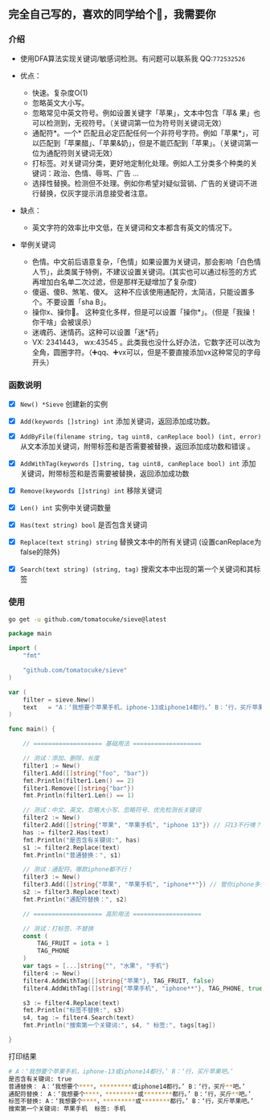 ## 完全自己写的，喜欢的同学给个🌟，我需要你

### 介绍
- 使用DFA算法实现关键词/敏感词检测。有问题可以联系我 QQ:`772532526`
- 优点：
	- 快速。复杂度O(1)
	- 忽略英文大小写。
	- 忽略常见中英文符号。例如设置关键字「苹果」，文本中包含「苹& 果」也可以检测到，无视符号。（关键词第一位为符号则关键词无效）
	- 通配符*。一个* 匹配且必定匹配任何一个非符号字符。例如「苹果*」，可以匹配到「苹果醋」、「苹果&奶」，但是不能匹配到「苹果」。（关键词第一位为通配符则关键词无效）
	- 打标签。对关键词分类，更好地定制化处理。例如人工分类多个种类的关键词：政治、色情、辱骂、广告 ...
	- 选择性替换。检测但不处理。例如你希望对疑似营销、广告的关键词不进行替换，仅灰字提示消息接受者注意。

- 缺点：
	- 英文字符的效率比中文低，在关键词和文本都含有英文的情况下。

- 举例关键词
	- 色情。中文前后语意复杂，「色情」如果设置为关键词，那会影响「白色情人节」，此类属于特例，不建议设置关键词。(其实也可以通过标签的方式再增加白名单二次过滤，但是那样无疑增加了复杂度)
	- 傻逼、傻B、煞笔、傻X。 这种不应该使用通配符，太简洁，只能设置多个。不要设置「sha B」。
	- 操你x、操你🐎。 这种变化多样，但是可以设置「操你*」。（但是「我操！你干啥」会被误杀）
	- 迷魂药、迷情药。这种可以设置「迷*药」
	- VX: 2341443， wx:43545 。此类我也没什么好办法，它数字还可以改为全角，圆圈字符。（➕qq、➕vx可以，但是不要直接添加vx这种常见的字母开头）


### 函数说明
- [x] `New() *Sieve` 创建新的实例
- [x] `Add(keywords []string) int` 添加关键词，返回添加成功数。
- [x] `AddByFile(filename string, tag uint8, canReplace bool) (int, error)` 从文本添加关键词，附带标签和是否需要被替换，返回添加成功数和错误 。
- [x] `AddWithTag(keywords []string, tag uint8, canReplace bool) int` 添加关键词，附带标签和是否需要被替换，返回添加成功数
- [x] `Remove(keywords []string) int` 移除关键词
- [x] `Len() int` 实例中关键词数量
- [x] `Has(text string) bool` 是否包含关键词
- [x] `Replace(text string) string` 替换文本中的所有关键词 (设置canReplace为false的除外)
- [x] `Search(text string) (string, tag)` 搜索文本中出现的第一个关键词和其标签


### 使用

```sh
go get -u github.com/tomatocuke/sieve@latest
```

```go
package main

import (
	"fmt"

	"github.com/tomatocuke/sieve"
)

var (
	filter = sieve.New()
	text   = "A：‘我想要个苹果手机，iphone-13或iphone14都行。’ B：‘行，买斤苹果吧。’"
)

func main() {

	// =================== 基础用法 ===================

	// 测试：添加、删除、长度
	filter1 := New()
	filter1.Add([]string{"foo", "bar"})
	fmt.Println(filter1.Len() == 2)
	filter1.Remove([]string{"bar"})
	fmt.Println(filter1.Len() == 1)

	// 测试：中文、英文、忽略大小写、忽略符号、优先检测长关键词
	filter2 := New()
	filter2.Add([]string{"苹果", "苹果手机", "iphone 13"}) // 只13不行噢？
	has := filter2.Has(text)
	fmt.Println("是否含有关键词:", has)
	s1 := filter2.Replace(text)
	fmt.Println("普通替换：", s1)

	// 测试：通配符。哪款iphone都不行！
	filter3 := New()
	filter3.Add([]string{"苹果", "苹果手机", "iphone**"}) // 管你iphone多少
	s2 := filter3.Replace(text)
	fmt.Println("通配符替换：", s2)

	// =================== 高阶用法 ===================

	// 测试：打标签、不替换
	const (
		TAG_FRUIT = iota + 1
		TAG_PHONE
	)
	var tags = [...]string{"", "水果", "手机"}
	filter4 := New()
	filter4.AddWithTag([]string{"苹果"}, TAG_FRUIT, false)              // 水果OK，不替换
	filter4.AddWithTag([]string{"苹果手机", "iphone**"}, TAG_PHONE, true) // 手机不行，替换

	s3 := filter4.Replace(text)
	fmt.Println("标签不替换:", s3)
	s4, tag := filter4.Search(text)
	fmt.Println("搜索第一个关键词:", s4, " 标签:", tags[tag])

}


```
打印结果
```sh
# A：‘我想要个苹果手机，iphone-13或iphone14都行。’ B：‘行，买斤苹果吧。’
是否含有关键词: true
普通替换： A：‘我想要个****，*********或iphone14都行。’ B：‘行，买斤**吧。’
通配符替换： A：‘我想要个****，*********或********都行。’ B：‘行，买斤**吧。’
标签不替换: A：‘我想要个****，*********或********都行。’ B：‘行，买斤苹果吧。’
搜索第一个关键词: 苹果手机  标签: 手机
```
